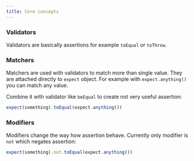 ```yaml
---
title: Core concepts
---
```


### Validators

Validators are basically assertions for example `toEqual` or `toThrow`.

### Matchers

Matchers are used with validators to match more than single value. They are attached directly to `expect` object. For
example with `expect.anything()` you can match any value.

Combine it with validator like `beEqual` to create not very useful assertion:

```typescript
expect(something).toEqual(expect.anything())
```

### Modifiers

Modifiers change the way how assertion behave. Currently only modifier is `not` which negates assertion:

```typescript
expect(something).not.toEqual(expect.anything())
```
